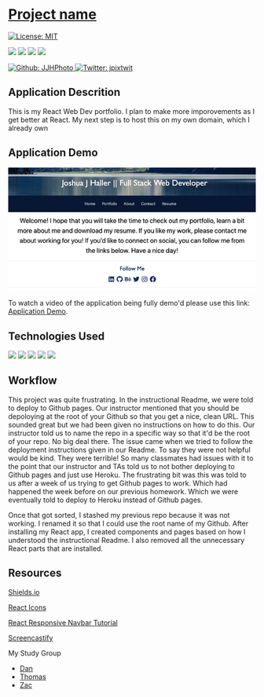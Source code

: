 # [Project name](...)

[![License: MIT](https://img.shields.io/badge/License-MIT-yellow.svg)](https://opensource.org/licenses/MIT)

<p>
    <img src="https://img.shields.io/github/repo-size/JJHPhoto/jjhphoto.github.io" />
    <img src="https://img.shields.io/github/languages/top/JJHPhoto/jjhphoto.github.io"  />
    <img src="https://img.shields.io/github/issues/JJHPhoto/jjhphoto.github.io" />
    <img src="https://img.shields.io/github/last-commit/JJHPhoto/jjhphoto.github.io" >
</p>
<p>
    <a href="https://github.com/JJHPhoto">
        <img alt="Github: JJHPhoto" src="https://img.shields.io/github/followers/JJHPhoto ?style=social" target="_blank" />
    </a>
    <a href="https://twitter.com/jpixtwit">
        <img alt="Twitter: jpixtwit" src="https://img.shields.io/twitter/follow/jpixtwit.svg?style=social" target="_blank" />
    </a>
</p>

## Application Descrition

This is my React Web Dev portfolio. I plan to make more imporovements as I get better at React. My next step is to host this on my own domain, which I already own

## Application Demo

![Image](./public/AppSS.jpg)

To watch a video of the application being fully demo'd please use this link: [Application Demo](...).

## Technologies Used

<p>
  <img src="https://img.shields.io/badge/-React-informational" />
  <img src="https://img.shields.io/badge/-heroku-red" />
  <img src="https://img.shields.io/badge/-css-success" />
  <img src="https://img.shields.io/badge/-node.js-green" />
  <img src="https://img.shields.io/badge/lint-informational" />

</p>

## Workflow

This project was quite frustrating. In the instructional Readme, we were told to deploy to Github pages. Our instructor mentioned that you should be depoloying at the root of your Github so that you get a nice, clean URL. This sounded great but we had been given no instructions on how to do this. Our instructor told us to name the repo in a specific way so that it'd be the root of your repo. No big deal there. The issue came when we tried to follow the deployment instructions given in our Readme. To say they were not helpful would be kind. They were terrible! So many classmates had issues with it to the point that our instructor and TAs told us to not bother deploying to Github pages and just use Heroku. The frustrating bit was this was told to us after a week of us trying to get Github pages to work. Which had happened the week before on our previous homework. Which we were eventually told to deploy to Heroku instead of Github pages.

Once that got sorted, I stashed my previous repo because it was not working. I renamed it so that I could use the root name of my Github. After installing my React app, I created components and pages based on how I understood the instructional Readme. I also removed all the unnecessary React parts that are installed.

## Resources

[Shields.io](https://shields.io/)

[React Icons](https://react-icons.github.io/react-icons/)

[React Responsive Navbar Tutorial](https://www.youtube.com/watch?v=BHC-ll9PFe0&t=2s)

[Screencastify](https://www.screencastify.com/)

My Study Group

- [Dan](https://github.com/DanZosh)
- [Thomas](https://github.com/Tskading)
- [Zac](https://github.com/themancalledzac)
